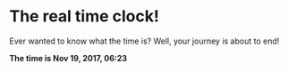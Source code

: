 # The real time clock!

Ever wanted to know what the time is? Well, your journey is about to end!

**The time is Nov 19, 2017, 06:23**
